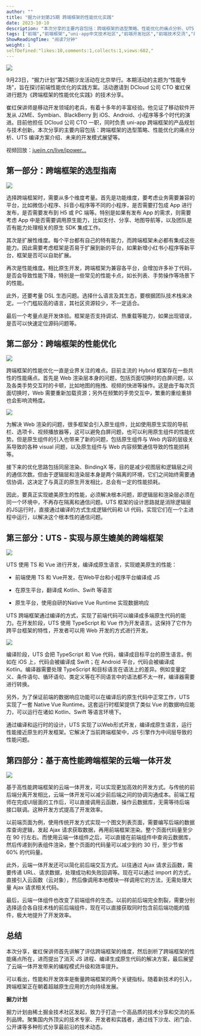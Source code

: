 ```yaml
---
author: ""
title: "掘力计划第25期 跨端框架的性能优化实践"
date: 2023-10-10
description: "本次分享的主要内容包括：跨端框架的选型策略、性能优化的痛点分析、UTS 编译方案介绍、未来的开发模式展望等。"
tags: ["前端","前端框架","uni-app中文技术社区","前端开发社区","前端技术交流","前端框架教程","JavaScript 学习资源","CSS 技巧与最佳实践","HTML5 最新动态","前端工程师职业发展","开源前端项目","前端技术趋势"]
ShowReadingTime: "阅读7分钟"
weight: 1
selfDefined:"likes:10,comments:1,collects:1,views:682,"
---
```

![](/images/jueJin/865f3975e58544e.png)

9月23日，“掘力计划”第25期沙龙活动在北京举行。本期活动的主题为“性能专场”，旨在探讨前端性能优化的实践方案。活动邀请到 DCloud 公司 CTO 崔红保进行题为《跨端框架的性能优化实践》的技术分享。

崔红保讲师是移动开发领域的老兵，有着十多年的丰富经验。他见证了移动软件开发从 J2ME、Symbian、BlackBerry 到 iOS、Android、小程序等多个时代的演进。目前他担任 DCloud 公司 CTO 一职，同时负责 uni-app 跨端框架的产品规划与技术创新。本次分享的主要内容包括：跨端框架的选型策略、性能优化的痛点分析、UTS 编译方案介绍、未来的开发模式展望等。

视频回放：[juejin.cn/live/jpower…](https://juejin.cn/live/jpowermeetup25 "https://juejin.cn/live/jpowermeetup25")

第一部分：**跨端框架的选型指南**
------------------

![](/images/jueJin/d970d84457854a0.png)

选择跨端框架时，需要从多个维度考量。首先是功能维度，要考虑业务需要兼容的平台，比如微信小程序、抖音小程序等不同的小程序，是否需要打包成 App 进行发布，是否需要发布到 H5 或 PC 端等。特别是如果有发布 App 的需求，则需要考虑 App 中是否需要调用原生能力，比如支付、分享、地图导航等，以及团队是否有能力处理相关的原生 SDK 集成工作。

其次是扩展性维度。每个平台都有自己的特有能力，而跨端框架未必都有集成这些能力。因此需要考虑框架是否易于扩展到新的平台，如果新增小红书小程序等新平台，框架是否可以自助扩展。

再次是性能维度。相比原生开发，跨端框架为兼容各平台，会增加许多补丁代码，是否会导致性能下降，特别是一些常见的性能卡点，如长列表、手势操作等场景下的性能。

此外，还要考量 DSL 生态问题。选择什么语言及其生态，要根据团队技术栈来决定。一个门槛较高的语言，其社区资源较少，不一定适合。

最后一个考量点是开发体验。框架是否支持调试、热重载等能力，如果出现错误，是否可以快速定位源码问题等。

第二部分：跨端框架的性能优化
--------------

![](/images/jueJin/1036bae3961242e.png)

跨端框架的性能优化一直是业界关注的难点。目前主流的 Hybrid 框架存在一些共性的性能痛点。首先是 Web 渲染层本身的问题，包括页面切换时的白屏问题，以及各类手势交互时的卡顿，比如地图的拖拽、视频的快进等操作。这是由于每次页面切换时，Web 需要重新加载资源；另外在频繁的手势交互中，繁重的重绘重排也会影响流畅度。

![](/images/jueJin/48cc02f7ca434c4.png)

为解决 Web 渲染的问题，很多框架会引入原生组件，比如使用原生实现的导航栏、选项卡、视频播放器等，这可以避免白屏问题，也可以利用原生组件的性能优势。但是原生组件的引入也带来了新的问题，包括原生组件与 Web 内容的层级关系导致的各种 visual 问题，以及原生组件与 Web 内容频繁通信导致的性能损耗等。

接下来的优化思路包括同层渲染、BindingX 等，目的是减少视图层和逻辑层之间的通信次数。但由于逻辑层和渲染层本身是两个隔离的环境，它们之间始终需要通信协调，这决定了与真正的原生开发相比，总会有一定的性能损耗。

因此，要真正实现媲美原生的性能，必须解决根本问题，即逻辑层和渲染层必须在同一个环境中，不再存在隔离和通信问题。UTS 框架的设计思路就是消除逻辑层的JS运行时，直接通过编译的方式生成逻辑代码和 UI 代码，实现它们在一个主进程中运行，以解决这个根本性的通信问题。

第三部分：UTS - 实现与原生媲美的跨端框架
-----------------------

![](/images/jueJin/022f0181292d431.png)

UTS 使用 TS 和 Vue 进行开发，编译成原生语言，实现媲美原生的性能：

*   前端使用 TS 和 Vue开发，在Web平台和小程序平台编译成 JS
    
*   在原生平台，翻译成 Kotlin、Swift 等语言
    
*   原生平台，使用自研的Native Vue Runtime 实现数据响应
    

UTS 跨端框架通过编译的方式，实现了前端代码可以编译成多端原生代码的能力。在开发阶段，UTS 使用 TypeScript 和 Vue 作为开发语言。这保持了它作为跨平台框架的特性，开发者可以用 Web 开发的方式进行开发。

![](/images/jueJin/482473a1f3c440d.png)

编译阶段，UTS 会把 TypeScript 和 Vue 代码，编译成目标平台的原生语言。例如在 iOS 上，代码会被编译成 Swift；在 Android 平台，代码会被编译成 Kotlin。编译器需要处理 TypeScript 和目标语言在语法上的差异。例如变量定义、条件语句、循环语句、类定义等在不同语言中的语法都不太一样，编译器需要进行转换。

另外，为了保证前端的数据响应功能可以在编译后的原生代码中正常工作，UTS 实现了一套 Native Vue Runtime。这套运行时框架提供了类似 Vue 的数据响应能力，可以运行在诸如 Kotlin、Swift 等语言环境下。

通过编译和运行时的设计，UTS 实现了以Web形式开发，编译成原生语言，运行性能接近原生的开发框架。它解决了当前跨端框架中，JS 引擎作为中间层导致的性能问题。

第四部分：基于高性能跨端框架的云端一体开发
---------------------

![](/images/jueJin/c9cf8f3eeee946d.png)

基于高性能跨端框架的云端一体开发，可以实现更加高效的开发方式。与传统的前后端分离开发相比，云端一体开发可以减少前后端之间的协调沟通成本。前端工程师在完成UI层面的工作后，可以直接调用云函数，操作云数据库，无需等待后端接口联调。这种开发方式提高了开发效率。

以前端页面为例，使用传统开发方式实现一个图文列表页面，需要编写后端的数据库查询逻辑，发起 Ajax 请求获取数据，再用前端框架渲染。整个页面代码量至少在 90 行左右。而使用云端一体组件之后，可以直接在前端组件中查询云数据库，然后传递到列表组件渲染，整个页面的代码量可以减少到约 30 行，至少节省 60% 的代码量。

此外，云端一体开发还可以简化前后端交互方式。以往通过 Ajax 请求云函数，需要传递 URL、请求数据，处理成功和失败回调等。现在可以通过 import 的方式，直接引入云函数（云对象），然后像调用本地模块一样调用它的方法，无需处理大量 Ajax 请求相关代码。

最后，云端一体组件也改变了前端组件的生态。以前的前后端完全割裂，需要分别选择适合各自技术栈的前后端组件，现在可以直接获取同时包含前后端功能的插件，极大地提升了开发效率。

总结
--

本次分享，崔红保讲师首先讲解了评估跨端框架的维度，然后剖析了跨端框架的性能痛点所在，进而提出了消灭 JS 进程、编译生成原生代码的解决方案，最后展望了云端一体开发带来的编程模式升级和效率提升。

可以看出，性能和开发效率是衡量跨端框架的两个关键指标。随着新技术的引入，跨端框架正在朝着超越原生应用的方向持续发展。

**掘力计划**

掘力计划由稀土掘金技术社区发起，致力于打造一个高品质的技术分享和交流的系列品牌。聚集国内外顶尖的技术专家、开发者和实践者，通过线下沙龙、闭门会、公开课等多种形式分享最前沿的技术动态。